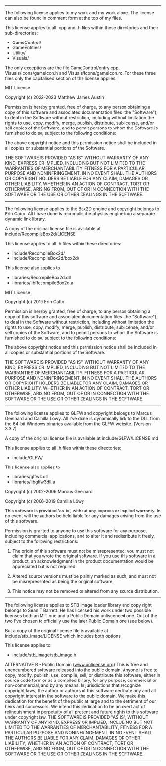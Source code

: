 
---



The following license applies to my work and my work alone.
The license can also be found in comment form at the top of my files.

This license applies to all .cpp and .h files within these directories and their sub-directories:
- GameControl/
- GameEntities/
- Utility/
- Visuals/

The only exceptions are the file GameControl/entry.cpp, Visuals/Icons/gameIcon.h and Visuals/Icons/gameIcon.rc.
For these three files only the capitalised section of the license applies.



MIT License

Copyright (c) 2022-2023 Matthew James Austin

Permission is hereby granted, free of charge, to any person obtaining a copy
of this software and associated documentation files (the "Software"), to deal
in the Software without restriction, including without limitation the rights
to use, copy, modify, merge, publish, distribute, sublicense, and/or sell
copies of the Software, and to permit persons to whom the Software is
furnished to do so, subject to the following conditions:

The above copyright notice and this permission notice shall be included in all
copies or substantial portions of the Software.

THE SOFTWARE IS PROVIDED "AS IS", WITHOUT WARRANTY OF ANY KIND, EXPRESS OR
IMPLIED, INCLUDING BUT NOT LIMITED TO THE WARRANTIES OF MERCHANTABILITY,
FITNESS FOR A PARTICULAR PURPOSE AND NONINFRINGEMENT. IN NO EVENT SHALL THE
AUTHORS OR COPYRIGHT HOLDERS BE LIABLE FOR ANY CLAIM, DAMAGES OR OTHER
LIABILITY, WHETHER IN AN ACTION OF CONTRACT, TORT OR OTHERWISE, ARISING FROM,
OUT OF OR IN CONNECTION WITH THE SOFTWARE OR THE USE OR OTHER DEALINGS IN THE
SOFTWARE.



---



The following license applies to the Box2D engine and copyright belongs to Erin Catto.
All I have done is recompile the physics engine into a separate dynamic link library.

A copy of the original license file is available at include/RecompileBox2d/LICENSE

This license applies to all .h files within these directories:
- include/RecompileBox2d/
- include/RecompileBox2d/box2d/


This license also applies to 
- libraries/RecompileBox2d.dll
- libraries/libRecompileBox2d.a



MIT License

Copyright (c) 2019 Erin Catto

Permission is hereby granted, free of charge, to any person obtaining a copy
of this software and associated documentation files (the "Software"), to deal
in the Software without restriction, including without limitation the rights
to use, copy, modify, merge, publish, distribute, sublicense, and/or sell
copies of the Software, and to permit persons to whom the Software is
furnished to do so, subject to the following conditions:

The above copyright notice and this permission notice shall be included in all
copies or substantial portions of the Software.

THE SOFTWARE IS PROVIDED "AS IS", WITHOUT WARRANTY OF ANY KIND, EXPRESS OR
IMPLIED, INCLUDING BUT NOT LIMITED TO THE WARRANTIES OF MERCHANTABILITY,
FITNESS FOR A PARTICULAR PURPOSE AND NONINFRINGEMENT. IN NO EVENT SHALL THE
AUTHORS OR COPYRIGHT HOLDERS BE LIABLE FOR ANY CLAIM, DAMAGES OR OTHER
LIABILITY, WHETHER IN AN ACTION OF CONTRACT, TORT OR OTHERWISE, ARISING FROM,
OUT OF OR IN CONNECTION WITH THE SOFTWARE OR THE USE OR OTHER DEALINGS IN THE
SOFTWARE.



---



The following license applies to GLFW and copyright belongs to Marcus Geelnard and Camilla Löwy.
All I've done is dynamically link to the DLL from the 64-bit Windows binaries available from the GLFW website.
(Version 3.3.7)

A copy of the original license file is available at include/GLFW/LICENSE.md

This license applies to all .h files within these directories:
- include/GLFW/

This license also applies to 
- libraries/glfw3.dll
- libraries/libglfw3dll.a



Copyright (c) 2002-2006 Marcus Geelnard

Copyright (c) 2006-2019 Camilla Löwy

This software is provided 'as-is', without any express or implied
warranty. In no event will the authors be held liable for any damages
arising from the use of this software.

Permission is granted to anyone to use this software for any purpose,
including commercial applications, and to alter it and redistribute it
freely, subject to the following restrictions:

1. The origin of this software must not be misrepresented; you must not
   claim that you wrote the original software. If you use this software
   in a product, an acknowledgment in the product documentation would
   be appreciated but is not required.

2. Altered source versions must be plainly marked as such, and must not
   be misrepresented as being the original software.

3. This notice may not be removed or altered from any source
   distribution.



---



The following license applies to STB image loader library and copy right belongs to Sean T Barrett.
He has licensed his work under two possible licenses both an MIT one and a Public Domain unliscenced one.
Out of the two I've chosen to officially use the later Public Domain one (see below).

But a copy of the original license file is available at include/stb_image/LICENSE which includes both options

This license applies to:
- include/stb_image/stb_image.h



ALTERNATIVE B - Public Domain (www.unlicense.org)
This is free and unencumbered software released into the public domain.
Anyone is free to copy, modify, publish, use, compile, sell, or distribute this
software, either in source code form or as a compiled binary, for any purpose,
commercial or non-commercial, and by any means.
In jurisdictions that recognize copyright laws, the author or authors of this
software dedicate any and all copyright interest in the software to the public
domain. We make this dedication for the benefit of the public at large and to
the detriment of our heirs and successors. We intend this dedication to be an
overt act of relinquishment in perpetuity of all present and future rights to
this software under copyright law.
THE SOFTWARE IS PROVIDED "AS IS", WITHOUT WARRANTY OF ANY KIND, EXPRESS OR
IMPLIED, INCLUDING BUT NOT LIMITED TO THE WARRANTIES OF MERCHANTABILITY,
FITNESS FOR A PARTICULAR PURPOSE AND NONINFRINGEMENT. IN NO EVENT SHALL THE
AUTHORS BE LIABLE FOR ANY CLAIM, DAMAGES OR OTHER LIABILITY, WHETHER IN AN
ACTION OF CONTRACT, TORT OR OTHERWISE, ARISING FROM, OUT OF OR IN CONNECTION
WITH THE SOFTWARE OR THE USE OR OTHER DEALINGS IN THE SOFTWARE.



---
